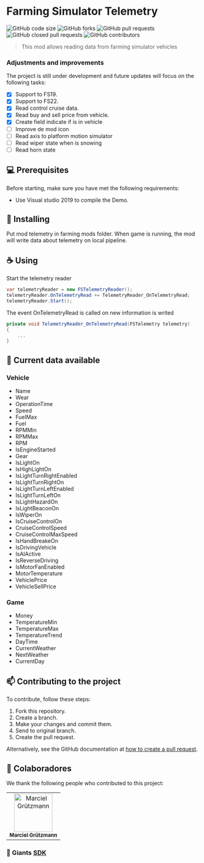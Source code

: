 # Farming Simulator Telemetry

![GitHub code size](https://img.shields.io/github/languages/code-size/marciel032/FarmingSimulatorTelemetry?style=for-the-badge)
![GitHub forks](https://img.shields.io/github/forks/marciel032/FarmingSimulatorTelemetry?style=for-the-badge)
![GitHub pull requests](https://img.shields.io/github/issues-pr-raw/marciel032/farmingsimulatortelemetry?style=for-the-badge)
![GitHub closed pull requests](https://img.shields.io/github/issues-pr-closed-raw/marciel032/farmingsimulatortelemetry?style=for-the-badge)
![GitHub contributors](https://img.shields.io/github/contributors/marciel032/farmingsimulatortelemetry?style=for-the-badge)


> This mod allows reading data from farming simulator vehicles

### Adjustments and improvements

The project is still under development and future updates will focus on the following tasks:

- [x] Support to FS19.
- [x] Support to FS22.
- [x] Read control cruise data.
- [x] Read buy and sell price from vehicle.
- [x] Create field indicate if is in vehicle
- [ ] Improve de mod icon
- [ ] Read axis to platform motion simulator
- [ ] Read wiper state when is snowing
- [ ] Read horn state

## 💻 Prerequisites

Before starting, make sure you have met the following requirements:
* Use Visual studio 2019 to compile the Demo.

## 🚀 Installing

Put mod telemetry in farming mods folder.
When game is running, the mod will write data about telemetry on local pipeline.

## ☕ Using

Start the telemetry reader
```csharp
var telemetryReader = new FSTelemetryReader();
telemetryReader.OnTelemetryRead += TelemetryReader_OnTelemetryRead;
telemetryReader.Start();
```

The event OnTelemetryRead is called on new information is writed
```csharp
private void TelemetryReader_OnTelemetryRead(FSTelemetry telemetry)
{
    ...
}
```

## 💾 Current data available

### Vehicle
* Name 
* Wear 
* OperationTime 
* Speed 
* FuelMax 
* Fuel 
* RPMMin
* RPMMax 
* RPM 
* IsEngineStarted 
* Gear 
* IsLightOn 
* IsHighLightOn 
* IsLightTurnRightEnabled
* IsLightTurnRightOn 
* IsLightTurnLeftEnabled
* IsLightTurnLeftOn 
* IsLightHazardOn
* IsLightBeaconOn
* IsWiperOn
* IsCruiseControlOn
* CruiseControlSpeed
* CruiseControlMaxSpeed
* IsHandBreakeOn
* IsDrivingVehicle
* IsAIActive
* IsReverseDriving
* IsMotorFanEnabled
* MotorTemperature
* VehiclePrice
* VehicleSellPrice

### Game
* Money
* TemperatureMin
* TemperatureMax
* TemperatureTrend
* DayTime
* CurrentWeather
* NextWeather
* CurrentDay

## 📫 Contributing to the project
To contribute, follow these steps:

1. Fork this repository.
2. Create a branch.
3. Make your changes and commit them.
4. Send to original branch.
5. Create the pull request.

Alternatively, see the GitHub documentation at [how to create a pull request](https://help.github.com/en/github/collaborating-with-issues-and-pull-requests/creating-a-pull-request).


## 🤝 Colaboradores

We thank the following people who contributed to this project:

<table>
  <tr>
    <td align="center">
      <a href="https://github.com/Marciel032">
        <img src="https://avatars3.githubusercontent.com/Marciel032" width="100px;" alt="Marciel Grützmann"/><br>
        <sub>
          <b>Marciel Grützmann</b>
        </sub>
      </a>
    </td>    
  </tr>
</table>

### 📘 Giants [SDK](https://gdn.giants-software.com/documentation.php)
